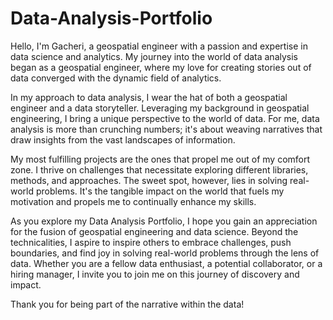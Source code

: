 # Data-Analysis-Portfolio
Hello, I'm Gacheri, a geospatial engineer with a passion and expertise in data science and analytics. My journey into the world of data analysis began as a geospatial engineer, where my love for creating stories out of data converged with the dynamic field of analytics.

In my approach to data analysis, I wear the hat of both a geospatial engineer and a data storyteller. Leveraging my background in geospatial engineering, I bring a unique perspective to the world of data. For me, data analysis is more than crunching numbers; it's about weaving narratives that draw insights from the vast landscapes of information.

My most fulfilling projects are the ones that propel me out of my comfort zone. I thrive on challenges that necessitate exploring different libraries, methods, and approaches. The sweet spot, however, lies in solving real-world problems. It's the tangible impact on the world that fuels my motivation and propels me to continually enhance my skills.

As you explore my Data Analysis Portfolio, I hope you gain an appreciation for the fusion of geospatial engineering and data science. Beyond the technicalities, I aspire to inspire others to embrace challenges, push boundaries, and find joy in solving real-world problems through the lens of data. Whether you are a fellow data enthusiast, a potential collaborator, or a hiring manager, I invite you to join me on this journey of discovery and impact.

Thank you for being part of the narrative within the data!

